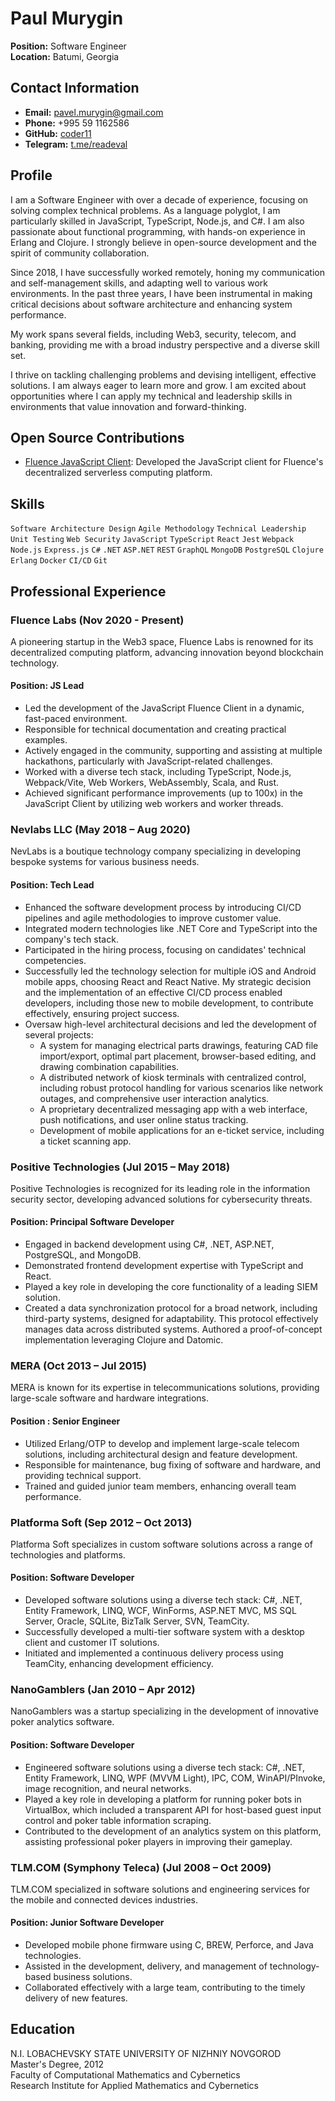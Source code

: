 # Paul Murygin

**Position:** Software Engineer  
**Location:** Batumi, Georgia

## Contact Information

- **Email:** [pavel.murygin@gmail.com](mailto:pavel.murygin@gmail.com)
- **Phone:** +995 59 1162586
- **GitHub:** [coder11](https://github.com/coder11)
- **Telegram:** [t.me/readeval](https://t.me/readeval)

## Profile

I am a Software Engineer with over a decade of experience, focusing on solving complex technical problems. As a language polyglot, I am particularly skilled in JavaScript, TypeScript, Node.js, and C#. I am also passionate about functional programming, with hands-on experience in Erlang and Clojure. I strongly believe in open-source development and the spirit of community collaboration.

Since 2018, I have successfully worked remotely, honing my communication and self-management skills, and adapting well to various work environments. In the past three years, I have been instrumental in making critical decisions about software architecture and enhancing system performance.

My work spans several fields, including Web3, security, telecom, and banking, providing me with a broad industry perspective and a diverse skill set.

I thrive on tackling challenging problems and devising intelligent, effective solutions. I am always eager to learn more and grow. I am excited about opportunities where I can apply my technical and leadership skills in environments that value innovation and forward-thinking.

## Open Source Contributions

- [Fluence JavaScript Client](https://github.com/fluencelabs/js-client): Developed the JavaScript client for Fluence's decentralized serverless computing platform.

## Skills

`Software Architecture Design` `Agile Methodology` `Technical Leadership` `Unit Testing` `Web Security` `JavaScript` `TypeScript` `React` `Jest` `Webpack` `Node.js` `Express.js` `C#` `.NET` `ASP.NET` `REST` `GraphQL` `MongoDB` `PostgreSQL` `Clojure` `Erlang` `Docker` `CI/CD` `Git`

## Professional Experience

### Fluence Labs (Nov 2020 - Present)
A pioneering startup in the Web3 space, Fluence Labs is renowned for its decentralized computing platform, advancing innovation beyond blockchain technology.

#### Position: JS Lead

- Led the development of the JavaScript Fluence Client in a dynamic, fast-paced environment.
- Responsible for technical documentation and creating practical examples.
- Actively engaged in the community, supporting and assisting at multiple hackathons, particularly with JavaScript-related challenges.
- Worked with a diverse tech stack, including TypeScript, Node.js, Webpack/Vite, Web Workers, WebAssembly, Scala, and Rust.
- Achieved significant performance improvements (up to 100x) in the JavaScript Client by utilizing web workers and worker threads.

### Nevlabs LLC (May 2018 – Aug 2020)

NevLabs is a boutique technology company specializing in developing bespoke systems for various business needs.

#### Position: Tech Lead

- Enhanced the software development process by introducing CI/CD pipelines and agile methodologies to improve customer value.
- Integrated modern technologies like .NET Core and TypeScript into the company's tech stack.
- Participated in the hiring process, focusing on candidates' technical competencies.
- Successfully led the technology selection for multiple iOS and Android mobile apps, choosing React and React Native. My strategic decision and the implementation of an effective CI/CD process enabled developers, including those new to mobile development, to contribute effectively, ensuring project success.
- Oversaw high-level architectural decisions and led the development of several projects:
    - A system for managing electrical parts drawings, featuring CAD file import/export, optimal part placement, browser-based editing, and drawing combination capabilities.
    - A distributed network of kiosk terminals with centralized control, including robust protocol handling for various scenarios like network outages, and comprehensive user interaction analytics.
    - A proprietary decentralized messaging app with a web interface, push notifications, and user online status tracking.
    - Development of mobile applications for an e-ticket service, including a ticket scanning app.

### Positive Technologies (Jul 2015 – May 2018)

Positive Technologies is recognized for its leading role in the information security sector, developing advanced solutions for cybersecurity threats.

#### Position: Principal Software Developer

- Engaged in backend development using C#, .NET, ASP.NET, PostgreSQL, and MongoDB.
- Demonstrated frontend development expertise with TypeScript and React.
- Played a key role in developing the core functionality of a leading SIEM solution.
- Created a data synchronization protocol for a broad network, including third-party systems, designed for adaptability. This protocol effectively manages data across distributed systems. Authored a proof-of-concept implementation leveraging Clojure and Datomic.

### MERA (Oct 2013 – Jul 2015)

MERA is known for its expertise in telecommunications solutions, providing large-scale software and hardware integrations.

#### Position : Senior Engineer

- Utilized Erlang/OTP to develop and implement large-scale telecom solutions, including architectural design and feature development.
- Responsible for maintenance, bug fixing of software and hardware, and providing technical support.
- Trained and guided junior team members, enhancing overall team performance.

### Platforma Soft (Sep 2012 – Oct 2013)

Platforma Soft specializes in custom software solutions across a range of technologies and platforms.

#### Position: Software Developer

- Developed software solutions using a diverse tech stack: C#, .NET, Entity Framework, LINQ, WCF, WinForms, ASP.NET MVC, MS SQL Server, Oracle, SQLite, BizTalk Server, SVN, TeamCity.
- Successfully developed a multi-tier software system with a desktop client and customer IT solutions.
- Initiated and implemented a continuous delivery process using TeamCity, enhancing development efficiency.

### NanoGamblers (Jan 2010 – Apr 2012)

NanoGamblers was a startup specializing in the development of innovative poker analytics software.

#### Position: Software Developer

- Engineered software solutions using a diverse tech stack: C#, .NET, Entity Framework, LINQ, WPF (MVVM Light), IPC, COM, WinAPI/PInvoke, image recognition, and neural networks.
- Played a key role in developing a platform for running poker bots in VirtualBox, which included a transparent API for host-based guest input control and poker table information scraping.
- Contributed to the development of an analytics system on this platform, assisting professional poker players in improving their gameplay.

### TLM.COM (Symphony Teleca) (Jul 2008 – Oct 2009)

TLM.COM specialized in software solutions and engineering services for the mobile and connected devices industries.

#### Position: Junior Software Developer

- Developed mobile phone firmware using C, BREW, Perforce, and Java technologies.
- Assisted in the development, delivery, and management of technology-based business solutions.
- Collaborated effectively with a large team, contributing to the timely delivery of new features.

## Education

N.I. LOBACHEVSKY STATE UNIVERSITY OF NIZHNIY NOVGOROD  
Master's Degree, 2012  
Faculty of Computational Mathematics and Cybernetics  
Research Institute for Applied Mathematics and Cybernetics
